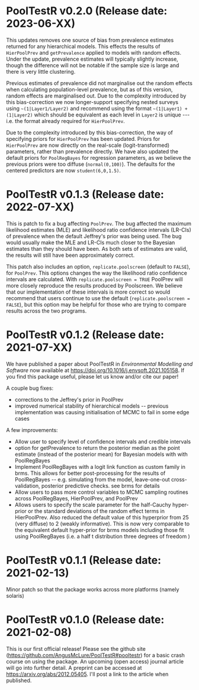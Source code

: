 # PoolTestR v0.2.0 (Release date: 2023-06-XX)
This updates removes one source of bias from prevalence estimates returned for any hierarchical models. This effects the results of `HierPoolPrev` and `getPrevalence` applied to models with random effects. Under the update, prevalence estimates will typically slightly increase, though the difference will not be notable if the sample size is large and there is very little clustering.

Previous estimates of prevalence did not marginalise out the random effects when calculating population-level prevalence, but as of this version, random effects are marginalised out. Due to the complexity introduced by this bias-correction we now longer-support specifying nested surveys using `~(1|Layer1/Layer2)` and recommend using the format `~(1|Layer1) + (1|Layer2)` which should be equivalent as each level in `Layer2` is unique --- i.e. the format already required for `HierPoolPrev`.

Due to the complexity introduced by this bias-correction, the way of specifying priors for `HierPoolPrev` has been updated. Priors for `HierPoolPrev` are now directly on the real-scale (logit-transformed) parameters, rather than prevalence directly. We have also updated the default priors for `PoolRegBayes` for regression parameters, as we believe the previous priors were too diffuse (`normal(0,100)`). The defaults for the centered predictors are now `student(6,0,1.5)`.


# PoolTestR v0.1.3 (Release date: 2022-07-XX)
This is patch to fix a bug affecting `PoolPrev`. The bug affected the maximum likelihood estimates (MLE) and likelihood ratio confidence intervals (LR-CIs) of prevalence when the default Jeffrey's prior was being used. The bug would usually make the MLE and LR-CIs much closer to the Bayesian estimates than they should have been. As both sets of estimates are valid, the results will still have been approximately correct.

This patch also includes an option, `replicate.poolscreen` (default to `FALSE`), for `PoolPrev`. This options changes the way the likelihood ratio confidence intervals are calculated. With `replicate.poolscreen = TRUE` PoolPrev will more closely reproduce the results produced by Poolscreen. We believe that our implementation of these intervals is more correct so would recommend that users continue to use the default (`replicate.poolscreen = FALSE`), but this option may be helpful for those who are trying to compare results across the two programs.

# PoolTestR v0.1.2 (Release date: 2021-07-XX)
We have published a paper about PoolTestR in *Environmental Modelling and Software* now available at https://doi.org/10.1016/j.envsoft.2021.105158. If you find this package useful, please let us know and/or cite our paper!

A couple bug fixes:
* corrections to the Jeffrey's prior in PoolPrev
* improved numerical stability of hierarchical models -- previous implementation was causing initialisation of MCMC to fail in some edge cases

A few improvements:
* Allow user to specify level of confidence intervals and credible intervals
* option for getPrevalence to return the posterior median as the point estimate (instead of the posterior mean) for Bayesian models with with PoolRegBayes
* Implement PoolRegBayes with a logit link function as custom family in brms. This allows for better post-processing for the results of PoolRegBayes -- e.g. simulating from the model, leave-one-out cross-validation, posterior predictive checks. see brms for details
* Allow users to pass more control variables to MCMC sampling routines across PoolRegBayes, HierPoolPrev, and PoolPrev
* Allows users to specify the scale parameter for the half-Cauchy hyper-prior or the standard deviations of the random effect terms in HierPoolPrev. Also reduced the default value of this hyperprior from 25 (very diffuse) to 2 (weakly informative).
This is now very comparable to the equivalent default hyper-prior for brms models including those fit using PoolRegBayes (i.e. a half t distribution three degrees of freedom )

# PoolTestR v0.1.1 (Release date: 2021-02-13)

Minor patch so that the package works across more platforms (namely solaris)


# PoolTestR v0.1.0 (Release date: 2021-02-08)

This is our first official release! Please see the github site (https://github.com/AngusMcLure/PoolTestR#pooltestr) for a basic crash course on using the package. An upcoming (open access) journal article will go into further detail. A preprint can be accessed at https://arxiv.org/abs/2012.05405. I'll post a link to the article when published.
